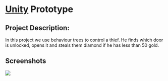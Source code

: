 # [Unity](https://unity.com/) Prototype

## Project Description:
In this project we use behaviour trees to control a thief. 
He finds which door is unlocked, 
opens it and steals them diamond if he has less than 50 gold. 
## Screenshots



<img src='demo.gif' >

